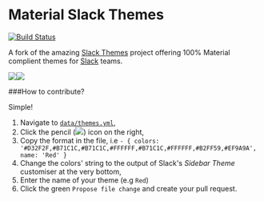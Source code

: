 # Material Slack Themes

[![Build Status](https://travis-ci.org/wopian/material-slackthemes.svg?branch=master)](https://travis-ci.org/wopian/material-slackthemes)

A fork of the amazing [Slack Themes](https://github.com/paracycle/slackthemes) project offering 100% Material complient themes for [Slack](https://slack.com) teams.

![](https://github.com/wopian/material-slackthemes/raw/master/source/images/theme/blue_dark-4bf6c39560350f5f35e4831d208daa06.png)![](https://github.com/wopian/material-slackthemes/raw/master/source/images/theme/blue-6f94867241eeffec0554f8fa28ad63ba.png)

###How to contribute?

Simple! 

1. Navigate to [`data/themes.yml`](https://github.com/wopian/material-slackthemes/blob/master/data/themes.yml),
2. Click the pencil (![](http://i.imgur.com/1GmKQTr.png)) icon on the right,
3. Copy the format in the file, i.e `- { colors: '#D32F2F,#B71C1C,#B71C1C,#FFFFFF,#B71C1C,#FFFFFF,#B2FF59,#EF9A9A', name: 'Red' }`
3. Change the colors' string to the output of Slack's *Sidebar Theme* customiser at the very bottom,
4. Enter the name of your theme (e.g `Red`)
5. Click the green `Propose file change` and create your pull request.
